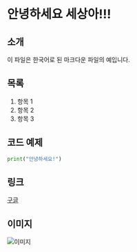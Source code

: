 # 안녕하세요 세상아!!!

<!-- 이것은 간단한 마크다운 파일입니다. -->

## 소개

이 파일은 한국어로 된 마크다운 파일의 예입니다.

## 목록

1. 항목 1
2. 항목 2
3. 항목 3

## 코드 예제

```python
print("안녕하세요!")
```

## 링크

[구글](https://www.google.com)

## 이미지

![이미지](./image.png)
